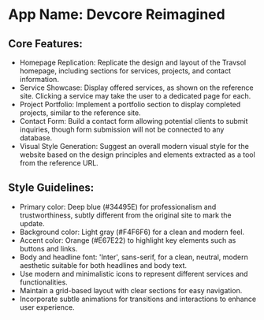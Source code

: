 # **App Name**: Devcore Reimagined

## Core Features:

- Homepage Replication: Replicate the design and layout of the Travsol homepage, including sections for services, projects, and contact information.
- Service Showcase: Display offered services, as shown on the reference site. Clicking a service may take the user to a dedicated page for each.
- Project Portfolio: Implement a portfolio section to display completed projects, similar to the reference site.
- Contact Form: Build a contact form allowing potential clients to submit inquiries, though form submission will not be connected to any database.
- Visual Style Generation: Suggest an overall modern visual style for the website based on the design principles and elements extracted as a tool from the reference URL.

## Style Guidelines:

- Primary color: Deep blue (#34495E) for professionalism and trustworthiness, subtly different from the original site to mark the update.
- Background color: Light gray (#F4F6F6) for a clean and modern feel.
- Accent color: Orange (#E67E22) to highlight key elements such as buttons and links.
- Body and headline font: 'Inter', sans-serif, for a clean, neutral, modern aesthetic suitable for both headlines and body text.
- Use modern and minimalistic icons to represent different services and functionalities.
- Maintain a grid-based layout with clear sections for easy navigation.
- Incorporate subtle animations for transitions and interactions to enhance user experience.
